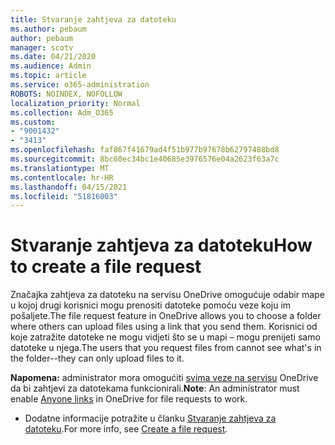 ```yaml
---
title: Stvaranje zahtjeva za datoteku
ms.author: pebaum
author: pebaum
manager: scotv
ms.date: 04/21/2020
ms.audience: Admin
ms.topic: article
ms.service: o365-administration
ROBOTS: NOINDEX, NOFOLLOW
localization_priority: Normal
ms.collection: Adm_O365
ms.custom:
- "9001432"
- "3413"
ms.openlocfilehash: faf867f41679ad4f51b977b97678b62797488bd8
ms.sourcegitcommit: 8bc60ec34bc1e40685e3976576e04a2623f63a7c
ms.translationtype: MT
ms.contentlocale: hr-HR
ms.lasthandoff: 04/15/2021
ms.locfileid: "51816003"
---
```

# <a name="how-to-create-a-file-request"></a><span data-ttu-id="38c00-102">Stvaranje zahtjeva za datoteku</span><span class="sxs-lookup"><span data-stu-id="38c00-102">How to create a file request</span></span>

<span data-ttu-id="38c00-103">Značajka zahtjeva za datoteku na servisu OneDrive omogućuje odabir mape u kojoj drugi korisnici mogu prenositi datoteke pomoću veze koju im pošaljete.</span><span class="sxs-lookup"><span data-stu-id="38c00-103">The file request feature in OneDrive allows you to choose a folder where others can upload files using a link that you send them.</span></span> <span data-ttu-id="38c00-104">Korisnici od koje zatražite datoteke ne mogu vidjeti što se u mapi – mogu prenijeti samo datoteke u njega.</span><span class="sxs-lookup"><span data-stu-id="38c00-104">The users that you request files from cannot see what's in the folder--they can only upload files to it.</span></span>

<span data-ttu-id="38c00-105">**Napomena:** administrator mora omogućiti [svima veze na servisu](https://docs.microsoft.com/sharepoint/turn-external-sharing-on-or-off) OneDrive da bi zahtjevi za datotekama funkcionirali.</span><span class="sxs-lookup"><span data-stu-id="38c00-105">**Note**: An administrator must enable [Anyone links](https://docs.microsoft.com/sharepoint/turn-external-sharing-on-or-off) in OneDrive for file requests to work.</span></span>

- <span data-ttu-id="38c00-106">Dodatne informacije potražite u članku [Stvaranje zahtjeva za datoteku](https://support.office.com/article/create-a-file-request-f54aa7f8-2589-4421-b351-d415fc3b83af).</span><span class="sxs-lookup"><span data-stu-id="38c00-106">For more info, see [Create a file request](https://support.office.com/article/create-a-file-request-f54aa7f8-2589-4421-b351-d415fc3b83af).</span></span>
